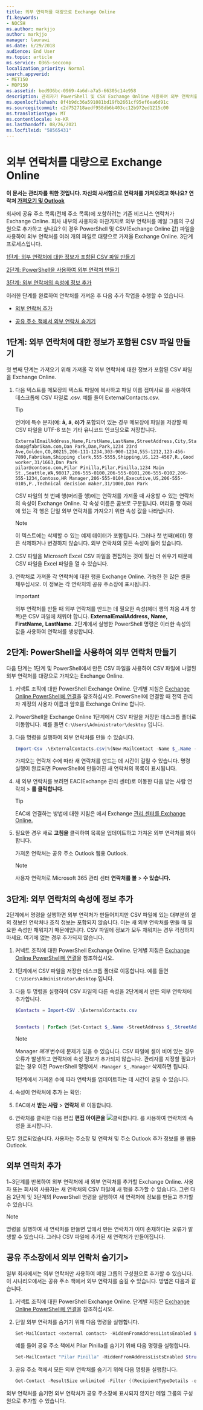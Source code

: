 ```yaml
---
title: 외부 연락처를 대량으로 Exchange Online
f1.keywords:
- NOCSH
ms.author: markjjo
author: markjjo
manager: laurawi
ms.date: 6/29/2018
audience: End User
ms.topic: article
ms.service: O365-seccomp
localization_priority: Normal
search.appverid:
- MET150
- MOP150
ms.assetid: bed936bc-0969-4a6d-a7a5-66305c14e958
description: 관리자가 PowerShell 및 CSV Exchange Online 사용하여 외부 연락처를 전체 주소 목록으로 대량으로 가져올 수 있는 방법을 알아보습니다.
ms.openlocfilehash: 8f4b9dc36a591081bd19fb2661cf95ef6ea6d91c
ms.sourcegitcommit: c2d752718aedf958db6b403cc12b972ed1215c00
ms.translationtype: MT
ms.contentlocale: ko-KR
ms.lasthandoff: 08/26/2021
ms.locfileid: "58565431"
---
```

# <a name="bulk-import-external-contacts-to-exchange-online"></a>외부 연락처를 대량으로 Exchange Online

**이 문서는 관리자를 위한 것입니다. 자신의 사서함으로 연락처를 가져오려고 하나요? 연락처 [가져오기 및 Outlook](https://support.office.com/article/bb796340-b58a-46c1-90c7-b549b8f3c5f8)**
   
회사에 공유 주소 목록(전체 주소 목록)에 포함하려는 기존 비즈니스 연락처가 Exchange Online. 회사 내부의 사용자와 마찬가지로 외부 연락처를 메일 그룹의 구성원으로 추가하고 싶나요? 이 경우 PowerShell 및 CSV(Exchange Online 값) 파일을 사용하여 외부 연락처를 여러 개의 파일로 대량으로 가져올 Exchange Online. 3단계 프로세스입니다.
  
[1단계: 외부 연락처에 대한 정보가 포함된 CSV 파일 만들기](#step-1-create-a-csv-file-that-contains-information-about-the-external-contacts)

[2단계: PowerShell을 사용하여 외부 연락처 만들기](#step-2-create-the-external-contacts-with-powershell) 

[3단계: 외부 연락처의 속성에 정보 추가](#step-3-add-information-to-the-properties-of-the-external-contacts)

이러한 단계를 완료하여 연락처를 가져온 후 다음 추가 작업을 수행할 수 있습니다.
  
- [외부 연락처 추가](#add-more-external-contacts)
  
- [공유 주소 책에서 외부 연락처 숨기기](#hide-external-contacts-from-the-shared-address-book)
  
## <a name="step-1-create-a-csv-file-that-contains-information-about-the-external-contacts"></a>1단계: 외부 연락처에 대한 정보가 포함된 CSV 파일 만들기

첫 번째 단계는 가져오기 위해 가져올 각 외부 연락처에 대한 정보가 포함된 CSV 파일을 Exchange Online. 
  
1. 다음 텍스트를 메모장의 텍스트 파일에 복사하고 파일 이름 접미사로 를 사용하여 데스크톱에 CSV 파일로 .csv. 예를 들어 ExternalContacts.csv.
    
    > [!TIP]
    > 언어에 특수 문자(예: **å,** **ä**, **ö)가** 포함되어 있는 경우 메모장에 파일을 저장할 때 CSV 파일을 UTF-8 또는 기타 유니코드 인코딩으로 저장합니다. 
  
    ```text
    ExternalEmailAddress,Name,FirstName,LastName,StreetAddress,City,StateorProvince,PostalCode,Phone,MobilePhone,Pager,HomePhone,Company,Title,OtherTelephone,Department,CountryOrRegion,Fax,Initials,Notes,Office,Manager
    danp@fabrikam.com,Dan Park,Dan,Park,1234 23rd Ave,Golden,CO,80215,206-111-1234,303-900-1234,555-1212,123-456-7890,Fabrikam,Shipping clerk,555-5555,Shipping,US,123-4567,R.,Good worker,31/1663,Dan Park
    pilar@contoso.com,Pilar Pinilla,Pilar,Pinilla,1234 Main St.,Seattle,WA,98017,206-555-0100,206-555-0101,206-555-0102,206-555-1234,Contoso,HR Manager,206-555-0104,Executive,US,206-555-0105,P.,Technical decision maker,31/1000,Dan Park
    ```

    CSV 파일의 첫 번째 행(머리줄 행)에는 연락처를 가져올 때 사용할 수 있는 연락처의 속성이 Exchange Online. 각 속성 이름은 콤보로 구분됩니다. 머리줄 행 아래에 있는 각 행은 단일 외부 연락처를 가져오기 위한 속성 값을 나타냅니다. 
    
    > [!NOTE]
    > 이 텍스트에는 삭제할 수 있는 예제 데이터가 포함됩니다. 그러나 첫 번째(헤더) 행은 삭제하거나 변경하지 않습니다. 외부 연락처의 모든 속성이 들어 있습니다. 
  
2. CSV 파일을 Microsoft Excel CSV 파일을 편집하는 것이 훨씬 더 쉬우기 때문에 CSV 파일을 Excel 파일을 열 수 있습니다.
    
3. 연락처로 가져올 각 연락처에 대한 행을 Exchange Online. 가능한 한 많은 셀을 채우십시오. 이 정보는 각 연락처의 공유 주소장에 표시됩니다. 
    
    > [!IMPORTANT]
    >  외부 연락처를 만들 때 외부 연락처를 만드는 데 필요한 속성(헤더 행의 처음 4개 항목)은 CSV 파일에 채워야 합니다. **ExternalEmailAddress,** **Name,** **FirstName,** **LastName**. 2단계에서 실행한 PowerShell 명령은 이러한 속성의 값을 사용하여 연락처를 생성합니다. 

## <a name="step-2-create-the-external-contacts-with-powershell"></a>2단계: PowerShell을 사용하여 외부 연락처 만들기

다음 단계는 1단계 및 PowerShell에서 만든 CSV 파일을 사용하여 CSV 파일에 나열된 외부 연락처를 대량으로 가져오는 Exchange Online. 
  
1.  커넥트 조직에 대한 PowerShell Exchange Online. 단계별 지침은 [Exchange Online PowerShell에 연결](/powershell/exchange/connect-to-exchange-online-powershell)을 참조하십시오. PowerShell에 연결할 때 전역 관리자 계정의 사용자 이름과 암호를 Exchange Online 합니다. 
    
2. PowerShell을 Exchange Online 1단계에서 CSV 파일을 저장한 데스크톱 폴더로 이동합니다. 예를 들면 `C:\Users\Administrator\desktop` 입니다.
    
3. 다음 명령을 실행하여 외부 연락처를 만들 수 있습니다.

    ```powershell
    Import-Csv .\ExternalContacts.csv|%{New-MailContact -Name $_.Name -DisplayName $_.Name -ExternalEmailAddress $_.ExternalEmailAddress -FirstName $_.FirstName -LastName $_.LastName}
    ```

    가져오는 연락처 수에 따라 새 연락처를 만드는 데 시간이 걸릴 수 있습니다. 명령 실행이 완료되면 PowerShell에 만들어진 새 연락처의 목록이 표시됩니다. 
    
4. 새 외부 연락처를 보려면 EAC(Exchange 관리 센터)로 이동한  다음 받는 사람 연락처 \> **를 클릭합니다.** 
    
    > [!TIP]
    > EAC에 연결하는 방법에 대한 지침은 에서 Exchange [관리 센터를 Exchange Online.](/exchange/exchange-admin-center) 
  
5. 필요한 경우 새로 **고침을** 클릭하여 목록을 업데이트하고 가져온 외부 연락처를 봐야 합니다. 
    
    가져온 연락처는 공유 주소 Outlook 웹용 Outlook.
    
    > [!NOTE]
    > 사용자 연락처로 Microsoft 365 관리 센터 **연락처를 볼** \> **수 있습니다.** 

## <a name="step-3-add-information-to-the-properties-of-the-external-contacts"></a>3단계: 외부 연락처의 속성에 정보 추가

2단계에서 명령을 실행하면 외부 연락처가 만들어지지만 CSV 파일에 있는 대부분의 셀의 정보인 연락처나 조직 정보는 포함되지 않습니다. 이는 새 외부 연락처를 만들 때 필요한 속성만 채워지기 때문에입니다. CSV 파일에 정보가 모두 채워지는 경우 걱정하지 마세요. 여기에 없는 경우 추가되지 않습니다.
  
1.  커넥트 조직에 대한 PowerShell Exchange Online. 단계별 지침은 [Exchange Online PowerShell에 연결](/powershell/exchange/connect-to-exchange-online-powershell)을 참조하십시오.
    
2. 1단계에서 CSV 파일을 저장한 데스크톱 폴더로 이동합니다. 예를 들면 `C:\Users\Administrator\desktop` 입니다.
    
3. 다음 두 명령을 실행하여 CSV 파일의 다른 속성을 2단계에서 만든 외부 연락처에 추가합니다.
    
    ```powershell
    $Contacts = Import-CSV .\ExternalContacts.csv
  
    ```

    ```powershell
    $contacts | ForEach {Set-Contact $_.Name -StreetAddress $_.StreetAddress -City $_.City -StateorProvince $_.StateorProvince -PostalCode $_.PostalCode -Phone $_.Phone -MobilePhone $_.MobilePhone -Pager $_.Pager -HomePhone $_.HomePhone -Company $_.Company -Title $_.Title -OtherTelephone $_.OtherTelephone -Department $_.Department -Fax $_.Fax -Initials $_.Initials -Notes  $_.Notes -Office $_.Office -Manager $_.Manager}
    ```

    > [!NOTE]
    > Manager  _매개_ 변수에 문제가 있을 수 있습니다. CSV 파일에 셀이 비어 있는 경우 오류가 발생하고 연락처에 속성 정보가 추가되지 않습니다. 관리자를 지정할 필요가 없는 경우 이전 PowerShell 명령에서  ` -Manager $_.Manager ` 삭제하면 됩니다. 
  
    1단계에서 가져온 수에 따라 연락처를 업데이트하는 데 시간이 걸릴 수 있습니다. 
    
4. 속성이 연락처에 추가 는 확인: 
    
1. EAC에서 **받는 사람** \> **연락처** 로 이동합니다.
    
2. 연락처를 클릭한 다음 편집 **편집 아이콘을** ![ 클릭합니다.](../media/ebd260e4-3556-4fb0-b0bb-cc489773042c.gif) 를 사용하여 연락처의 속성을 표시합니다. 
    
모두 완료되었습니다. 사용자는 주소장 및 연락처 및 주소 Outlook 추가 정보를 볼 웹용 Outlook.
  
## <a name="add-more-external-contacts"></a>외부 연락처 추가

1~3단계를 반복하여 외부 연락처에 새 외부 연락처를 추가할 Exchange Online. 사용자 또는 회사의 사용자는 새 연락처의 CSV 파일에 새 행을 추가할 수 있습니다. 그런 다음 2단계 및 3단계의 PowerShell 명령을 실행하여 새 연락처에 정보를 만들고 추가할 수 있습니다.
  
> [!NOTE]
> 명령을 실행하여 새 연락처를 만들면 앞에서 만든 연락처가 이미 존재하다는 오류가 발생할 수 있습니다. 그러나 CSV 파일에 추가된 새 연락처가 만들어집니다. 
  
## <a name="hide-external-contacts-from-the-shared-address-book"></a>공유 주소장에서 외부 연락처 숨기기>

일부 회사에서는 외부 연락처만 사용하여 메일 그룹의 구성원으로 추가할 수 있습니다. 이 시나리오에서는 공유 주소 책에서 외부 연락처를 숨길 수 있습니다. 방법은 다음과 같습니다.
  
1.  커넥트 조직에 대한 PowerShell Exchange Online. 단계별 지침은 [Exchange Online PowerShell에 연결](/powershell/exchange/connect-to-exchange-online-powershell)을 참조하십시오.
    
2. 단일 외부 연락처를 숨기기 위해 다음 명령을 실행합니다.
    
    ```powershell
    Set-MailContact <external contact> -HiddenFromAddressListsEnabled $true 
    ```

    예를 들어 공유 주소 책에서 Pilar Pinilla를 숨기기 위해 다음 명령을 실행합니다.

    ```powershell
    Set-MailContact "Pilar Pinilla" -HiddenFromAddressListsEnabled $true
    ```

3. 공유 주소 책에서 모든 외부 연락처를 숨기기 위해 다음 명령을 실행합니다.

    ```powershell
    Get-Contact -ResultSize unlimited -Filter {(RecipientTypeDetails -eq 'MailContact')} | Set-MailContact -HiddenFromAddressListsEnabled $true  
    ```

외부 연락처를 숨기면 외부 연락처가 공유 주소장에 표시되지 않지만 메일 그룹의 구성원으로 추가할 수 있습니다.
